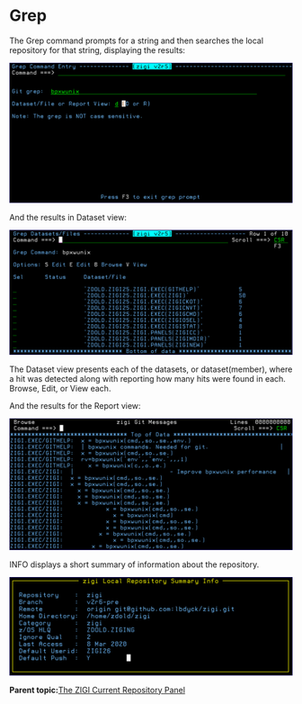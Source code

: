 # Grep

The Grep command prompts for a string and then searches the local repository for that string, displaying the results:

![](media/img(48).png)

And the results in Dataset view:

![](media/img(49).png)

The Dataset view presents each of the datasets, or dataset\(member\), where a hit was detected along with reporting how many hits were found in each. Browse, Edit, or View each.

And the results for the Report view:

![](media/img(50).png)

INFO displays a short summary of information about the repository.

![](media/img(51).png)

**Parent topic:**[The ZIGI Current Repository Panel](zOS_ISPF_Git_Interface_Users_Guide_V3R0_the_zigi_current_repository_panel.md)

